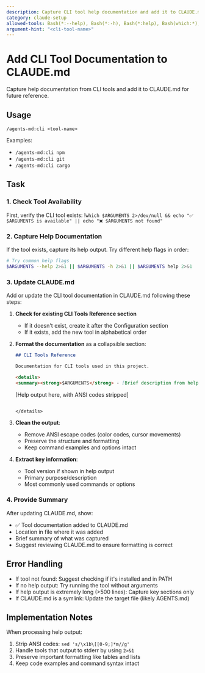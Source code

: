 ```yaml
---
description: Capture CLI tool help documentation and add it to CLAUDE.md for AI assistant reference
category: claude-setup
allowed-tools: Bash(*:--help), Bash(*:-h), Bash(*:help), Bash(which:*), Bash(echo:*), Bash(sed:*), Edit, Read
argument-hint: "<cli-tool-name>"
---
```


# Add CLI Tool Documentation to CLAUDE.md

Capture help documentation from CLI tools and add it to CLAUDE.md for future reference.

## Usage
`/agents-md:cli <tool-name>`

Examples:
- `/agents-md:cli npm`
- `/agents-md:cli git`
- `/agents-md:cli cargo`

## Task

### 1. Check Tool Availability
First, verify the CLI tool exists:
!`which $ARGUMENTS 2>/dev/null && echo "✅ $ARGUMENTS is available" || echo "❌ $ARGUMENTS not found"`

### 2. Capture Help Documentation
If the tool exists, capture its help output. Try different help flags in order:

```bash
# Try common help flags
$ARGUMENTS --help 2>&1 || $ARGUMENTS -h 2>&1 || $ARGUMENTS help 2>&1
```

### 3. Update CLAUDE.md
Add or update the CLI tool documentation in CLAUDE.md following these steps:

1. **Check for existing CLI Tools Reference section**
   - If it doesn't exist, create it after the Configuration section
   - If it exists, add the new tool in alphabetical order

2. **Format the documentation** as a collapsible section:
   ```markdown
   ## CLI Tools Reference
   
   Documentation for CLI tools used in this project.
   
   <details>
   <summary><strong>$ARGUMENTS</strong> - [Brief description from help output]</summary>
   
   ```
   [Help output here, with ANSI codes stripped]
   ```
   
   </details>
   ```

3. **Clean the output**:
   - Remove ANSI escape codes (color codes, cursor movements)
   - Preserve the structure and formatting
   - Keep command examples and options intact

4. **Extract key information**:
   - Tool version if shown in help output
   - Primary purpose/description
   - Most commonly used commands or options

### 4. Provide Summary
After updating CLAUDE.md, show:
- ✅ Tool documentation added to CLAUDE.md
- Location in file where it was added
- Brief summary of what was captured
- Suggest reviewing CLAUDE.md to ensure formatting is correct

## Error Handling
- If tool not found: Suggest checking if it's installed and in PATH
- If no help output: Try running the tool without arguments
- If help output is extremely long (>500 lines): Capture key sections only
- If CLAUDE.md is a symlink: Update the target file (likely AGENTS.md)

## Implementation Notes
When processing help output:
1. Strip ANSI codes: `sed 's/\x1b\[[0-9;]*m//g'`
2. Handle tools that output to stderr by using `2>&1`
3. Preserve important formatting like tables and lists
4. Keep code examples and command syntax intact